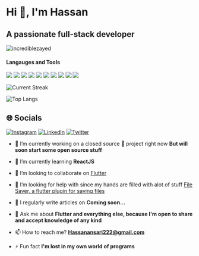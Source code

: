 
# Hi 👋, I'm Hassan
## A passionate full-stack developer

<p align="left"> <img src="https://komarev.com/ghpvc/?username=incrediblezayed&label=Profile%20views&color=0e75b6&style=flat" alt="incrediblezayed" /> </p>

#### Langauges and Tools
<p align="left"><img src="https://img.shields.io/badge/Flutter-02569B?style=for-the-badge&logo=flutter&logoColor=white"/>
<img src="https://img.shields.io/badge/Dart-0175C2?style=for-the-badge&logo=dart&logoColor=white"/>
<img src="https://img.shields.io/badge/Node.js-43853D?style=for-the-badge&logo=node.js&logoColor=white"/> 
<img src="https://img.shields.io/badge/JavaScript-323330?style=for-the-badge&logo=javascript&logoColor=F7DF1E"/> <img src="https://img.shields.io/badge/.NET-5C2D91?style=for-the-badge&logo=.net&logoColor=white"/> <img src="https://img.shields.io/badge/C%23-239120?style=for-the-badge&logo=c-sharp&logoColor=white"/> <img src="https://img.shields.io/badge/Kotlin-0095D5?&style=for-the-badge&logo=kotlin&logoColor=white"/> <img src="https://img.shields.io/badge/Swift-FA7343?style=for-the-badge&logo=swift&logoColor=white"/> <img src="https://img.shields.io/badge/MongoDB-4EA94B?style=for-the-badge&logo=mongodb&logoColor=white"/> 
<img src ="https://img.shields.io/badge/GraphQL-E10098?style=for-the-badge&logo=graphql&logoColor=white"/>
</p>

![Current Streak](https://github-readme-streak-stats.herokuapp.com/?user=incrediblezayed&theme=dark)

![Top Langs](https://github-readme-stats.vercel.app/api/top-langs/?username=incrediblezayed&hide=cmake,C%2B%2B,C&size_weight=0.5&count_weight=0.5&theme=dark)

## 🌐 Socials
[![Instagram](https://img.shields.io/badge/Instagram-E4405F?style=for-the-badge&logo=instagram&logoColor=white)](https://instagram.com/incrediblezayed) [![LinkedIn](https://img.shields.io/badge/LinkedIn-0077B5?style=for-the-badge&logo=linkedin&logoColor=white)](https://linkedin.com/in/incrediblezayed) [![Twitter](https://img.shields.io/twitter/follow/incrediblezayed?logo=Twitter&style=for-the-badge)](https://twitter.com/incrediblezayed) 


- 🔭 I’m currently working on a closed source 🤫 project right now **But will soon start some open source stuff**

- 🌱 I’m currently learning **ReactJS**

- 👯 I’m looking to collaborate on [Flutter](https://github.com/flutter/flutter)

- 🤝 I’m looking for help with since my hands are filled with alot of stuff [File Saver, a flutter plugin for saving files](https://github.com/incrediblezayed/file_saver)



- 📝 I regularly write articles on **Coming soon...**

- 💬 Ask me about **Flutter and everything else, because I'm open to share and accept knowledge of any kind**

- 📫 How to reach me? **Hassanansari222@gmail.com**

- ⚡ Fun fact **I'm lost in my own world of programs**

</p>
